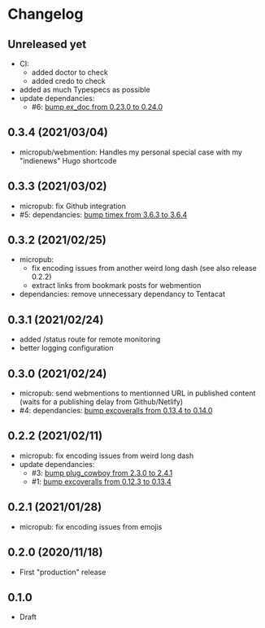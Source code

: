 # Changelog

## Unreleased yet
- CI: 
    - added doctor to check
    - added credo to check
- added as much Typespecs as possible
- update dependancies:
    - #6: [bump ex_doc from 0.23.0 to 0.24.0](https://github.com/jpcaruana/last_crusader/pull/6)

## 0.3.4 (2021/03/04)
- micropub/webmention: Handles my personal special case with my "indienews" Hugo shortcode

## 0.3.3 (2021/03/02)
- micropub: fix Github integration
- #5: dependancies: [bump timex from 3.6.3 to 3.6.4](https://github.com/jpcaruana/last_crusader/pull/5)

## 0.3.2 (2021/02/25)
- micropub: 
    - fix encoding issues from another weird long dash (see also release 0.2.2)
    - extract links from bookmark posts for webmention
- dependancies: remove unnecessary dependancy to Tentacat

## 0.3.1 (2021/02/24)
- added /status route for remote monitoring
- better logging configuration

## 0.3.0 (2021/02/24)
- micropub: send webmentions to mentionned URL in published content (waits for a publishing delay from Github/Netlify)
- #4: dependancies: [bump excoveralls from 0.13.4 to 0.14.0](https://github.com/jpcaruana/last_crusader/pull/4)

## 0.2.2 (2021/02/11)
- micropub: fix encoding issues from weird long dash
- update dependancies:
    - #3: [bump plug_cowboy from 2.3.0 to 2.4.1](https://github.com/jpcaruana/last_crusader/pull/3)
    - #1: [bump excoveralls from 0.12.3 to 0.13.4](https://github.com/jpcaruana/last_crusader/pull/1)

## 0.2.1 (2021/01/28)
- micropub: fix encoding issues from emojis

## 0.2.0 (2020/11/18)
- First "production" release

## 0.1.0
- Draft 
